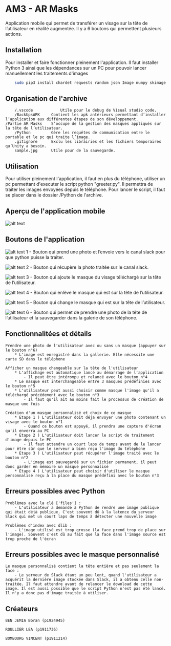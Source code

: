 # AM3 - AR Masks

Application mobile qui permet de transférer un visage sur la tête de l’utilisateur en réalité augmentée. Il y a 6 boutons qui permettent plusieurs actions.

## Installation 

Pour installer et faire fonctionner pleinement l'application. Il faut installer Python 3 ainsi que les dépendances sur un PC pour pouvoir lancer manuellement les traitements d'images
```bash
    sudo pip3 install chardet requests random json Image numpy skimage collections dlib cv2 matplotlib.pyplot os glob 
```

## Organisation de l'archive

 
        /.vscode 		    Utile pour le debug de Visual studio code.
        /BackUpsAPK		Contient les apk antérieurs permettant d’installer l’application aux différentes étapes de son développement.
    /Partie AR Masks	S’occupe de la gestion des masques appliqués sur la tête de l’utilisateur.
	    /Python			Gère les requêtes de communication entre le portable et le pc qui traite l’image.
	    .gitignore		Exclu les librairies et les fichiers temporaires qu’Unity a besoin.
	    sample.jpg		Utile pour de la sauvegarde.

	
	
## Utilisation

Pour utiliser pleinement l'application, il faut en plus du téléphone, utiliser un pc permettant d'executer le script python "greeter.py". Il permettra de traiter les images envoyées depuis le téléphone. Pour lancer le script, il faut se placer dans le dossier /Python de l'archive.

## Aperçu de l'application mobile

![alt text](https://zupimages.net/up/22/18/w6ns.jpg)   
    
## Boutons de l'application

    
![alt text](https://zupimages.net/up/22/18/l0zq.png)            1 - Bouton qui prend une photo et l’envoie vers le canal slack pour que python puisse la traiter.
	  
![alt text](https://zupimages.net/up/22/18/0dah.png)	        2 - Bouton qui récupère la photo traitée sur le canal slack. 

![alt text](https://zupimages.net/up/22/18/ygbg.png)	        3 - Bouton qui ajoute le masque du visage téléchargé sur la tête de l’utilisateur.

![alt text](https://zupimages.net/up/22/18/0r4k.png)	        4 - Bouton qui enlève le masque qui est sur la tête de l’utilisateur.

![alt text](https://zupimages.net/up/22/18/6otk.png)	        5 - Bouton qui change le masque qui est sur la tête de l’utilisateur.

![alt text](https://zupimages.net/up/22/18/6cyt.png)        	6 - Bouton qui permet de prendre une photo de la tête de l’utilisateur et la sauvegarder dans la galerie de son téléphone.

    
## Fonctionnalitées et détails

    Prendre une photo de l'utilisateur avec ou sans un masque (appuyer sur le bouton n°6)
        * L'image est enregistré dans la gallerie. Elle nécessite une carte SD dans le téléphone
    
    Afficher un masque changeable sur la tête de l'utilisateur
        * L'affichage est automatique lancé au démarrage de l'application
            - Il peut être intérompu et relancé avec le bouton n°4
        * Le masque est interchangeable entre 3 masques prédéfinies avec le bouton n°5
        * L'utilisateur peut aussi choisir comme masque l'image qu'il a téléchargé précédement avec le bouton n°3
            - Il faut qu'il ait au moins fait le processus de création de masque une fois
    
    Création d'un masque personnalisé et choix de ce masque
        * Etape 1 ) L'utilisateur doit déja envoyer une photo contenant un visage avec le bouton n°1
            - Quand ce bouton est appuyé, il prendra une capture d'écran qu'il enverra au PC
        * Etape 2 ) L'utilisateur doit lancer le script de traitement d'image depuis le PC
            - Il faut attendre un court laps de temps avant de le lancer pour être sûr que le serveur a bien reçu l'image du téléphone
        * Etape 3 ) L'utilisateur peut récupérer l'image traité avec le bouton n°2
            - L'image est sauvegardé sur un fichier permanent, il peut donc garder en mémoire un masque personnalisé
        * Etape 4 ) L'utilisateur peut choisir d'utiliser le masque personnalisé reçu à la place du masque prédéfini avec le bouton n°3
        

## Erreurs possibles avec Python 
    
    Problèmes avec la clé ['files'] :
        - L'utilisateur a demandé à Python de rendre une image publique qui était déjà publique. C'est souvent dû à la latence du serveur Slack qui met un court laps de temps à détecter une nouvelle image
    
    Problèmes d'index avec dlib : 
        - L'image utilisé est trop grosse (la face prend trop de place sur l'image). Souvent c'est dû au fait que la face dans l'image source est trop proche de l'écran
    
## Erreurs possibles avec le masque personnalisé

    Le masque personnalisé contient la tête entière et pas seulement la face :  
        - Le serveur de Slack étant un peu lent, quand l'utilisateur a acquérit la dernière image stockée dans Slack, il a obtenu celle non-traitée. Il faut attendre avant de relancer le download de cette image. Il est aussi possible que le script Python n'est pas été lancé. Il n'y a donc pas d'image traitée à utiliser.
    
## Créateurs
    
    BEN JEMIA Boran (p1924945)
    
    ROULLIER LEA (p1911736)
    
    BOMBOURG VINCENT (p1911214)
    

    
    
